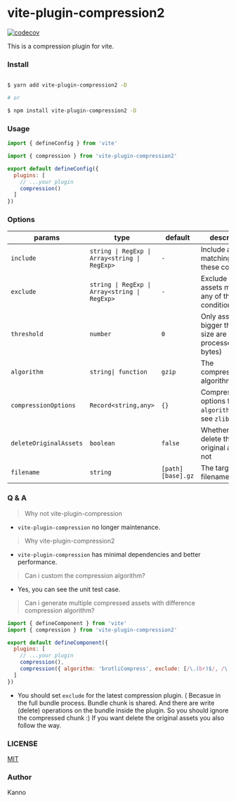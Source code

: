# vite-plugin-compression2

[![codecov](https://codecov.io/gh/nonzzz/vite-compression-plugin/branch/master/graph/badge.svg?token=NG4475OP6B)](https://codecov.io/gh/nonzzz/vite-compression-plugin)

This is a compression plugin for vite.

### Install

```bash

$ yarn add vite-plugin-compression2 -D

# or

$ npm install vite-plugin-compression2 -D

```

### Usage

```js
import { defineConfig } from 'vite'

import { compression } from 'vite-plugin-compression2'

export default defineConfig({
  plugins: [
    // ...your plugin
    compression()
  ]
})
```

### Options

| params                 | type                                          | default           | description                                                    |
| ---------------------- | --------------------------------------------- | ----------------- | -------------------------------------------------------------- |
| `include`              | `string \| RegExp \| Array<string \| RegExp>` | `-`               | Include all assets matching any of these conditions.           |
| `exclude`              | `string \| RegExp \| Array<string \| RegExp>` | `-`               | Exclude all assets matching any of these conditions.           |
| `threshold`            | `number`                                      | `0`               | Only assets bigger than this size are processed (in bytes)     |
| `algorithm`            | `string\| function`                           | `gzip`            | The compression algorithm                                      |
| `compressionOptions`   | `Record<string,any>`                          | `{}`              | Compression options for `algorithm`(details see `zlib module`) |
| `deleteOriginalAssets` | `boolean`                                     | `false`           | Whether to delete the original assets or not                   |
| `filename`             | `string`                                      | `[path][base].gz` | The target asset filename                                      |

### Q & A

> Why not vite-plugin-compression

- `vite-plugin-compression` no longer maintenance.

> Why vite-plugin-compression2

- `vite-plugin-compression` has minimal dependencies and better performance.

> Can i custom the compression algorithm?

- Yes, you can see the unit test case.

> Can i generate multiple compressed assets with difference compression algorithm?

```js
import { defineComponent } from 'vite'
import { compression } from 'vite-plugin-compression2'

export default defineComponent({
  plugins: [
    // ...your plugin
    compression(),
    compression({ algorithm: 'brotliCompress', exclude: [/\.(br)$/, /\.(gz)$/], deleteOriginalAssets: true })
  ]
})
```

- You should set `exclude` for the latest compression plugin. ( Becasue in the full bundle process. Bundle chunk is shared. And
  there are write (delete) operations on the bundle inside the plugin. So you should ignore the compressed chunk :) If you want delete
  the original assets you also follow the way.

### LICENSE

[MIT](./LICENSE)

### Author

Kanno
